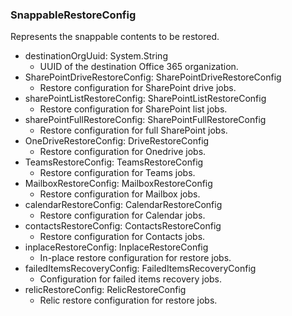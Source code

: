 ### SnappableRestoreConfig
Represents the snappable contents to be restored.

- destinationOrgUuid: System.String
  - UUID of the destination Office 365 organization.
- SharePointDriveRestoreConfig: SharePointDriveRestoreConfig
  - Restore configuration for SharePoint drive jobs.
- sharePointListRestoreConfig: SharePointListRestoreConfig
  - Restore configuration for SharePoint list jobs.
- sharePointFullRestoreConfig: SharePointFullRestoreConfig
  - Restore configuration for full SharePoint jobs.
- OneDriveRestoreConfig: DriveRestoreConfig
  - Restore configuration for Onedrive jobs.
- TeamsRestoreConfig: TeamsRestoreConfig
  - Restore configuration for Teams jobs.
- MailboxRestoreConfig: MailboxRestoreConfig
  - Restore configuration for Mailbox jobs.
- calendarRestoreConfig: CalendarRestoreConfig
  - Restore configuration for Calendar jobs.
- contactsRestoreConfig: ContactsRestoreConfig
  - Restore configuration for Contacts jobs.
- inplaceRestoreConfig: InplaceRestoreConfig
  - In-place restore configuration for restore jobs.
- failedItemsRecoveryConfig: FailedItemsRecoveryConfig
  - Configuration for failed items recovery jobs.
- relicRestoreConfig: RelicRestoreConfig
  - Relic restore configuration for restore jobs.
